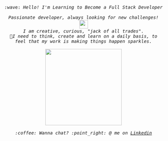 <p align="center">
  <br><br>
  <samp>
    :wave: <em> Hello!  I'm Learning to Become a Full Stack Developer <em>
    <br><br> Passionate developer, always looking for new challenges!   <img src="https://user-images.githubusercontent.com/5679180/79618120-0daffb80-80be-11ea-819e-d2b0fa904d07.gif" width="27px">
     <br>I am creative, curious, "jack of all trades". 
     <br>🌈I need to think, create and learn on a daily basis, to feel that my work is making things happen sparkles.<br><br>
    <img src="https://i.imgur.com/kdKhgx6.gif" width="240px" align="center">
    <br><br>:coffee: Wanna chat? :point_right: @ me on <a href="https://www.linkedin.com/in/aicha-hamida/">Linkedin </a>
  </samp>
</p>

